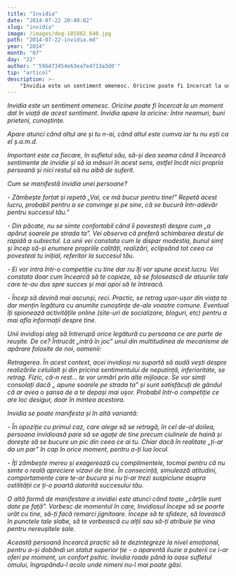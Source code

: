 ```yaml
---
title: "Invidia"
date: "2014-07-22 20:40:02"
slug: "invidia"
image: /images/dog-185882_640.jpg
path: "2014-07-22-invidia.md"
year: "2014"
month: "07"
day: "22"
author: "'59b473454e63ea7e4713a3d0'"
tip: "articol"
description: >-
    "Invidia este un sentiment omenesc. Oricine poate fi încercat la un moment dat în viață de acest sentiment. Invidia apare la oricine  între neamuri, buni prieteni, cunoștințe. Apare atunci când altul "
---
```

<div class="kg-card-markdown"><p><em>Invidia este un sentiment omenesc. Oricine poate fi încercat la un moment dat în viață de acest sentiment. Invidia apare la oricine: între neamuri, buni prieteni, cunoștințe. </em></p>
<p><em>Apare atunci când altul are și tu n-ai, când altul este cumva iar tu nu ești ca el ș.a.m.d.</em></p>
<p><em> </em><em>Important este ca fiecare, în sufletul său, să-și dea seama când îl încearcă sentimente de invidie și să ia măsuri în acest sens, astfel încât nici propria persoană și nici restul să nu aibă de suferit.</em> <em> </em></p>
<p><em>Cum se manifestă invidia unei persoane?</em></p>
<p><em>-  Zâmbește forțat și repetă „Vai, ce mă bucur pentru tine!” Repetă acest lucru, probabil pentru a se convinge și pe sine, că se bucură într-adevăr pentru succesul tău.”</em></p>
<p><em> - Din păcate, nu se simte confortabil când îi povestești despre cum „a apărut soarele pe strada ta”. Vei observa că preferă schimbarea destul de rapidă a subiectul. La unii vei constata cum le dispar modestia, bunul simț și încep să-și enumere propriile calități, realizări, eclipsând tot ceea ce povesteai tu inițial, referitor la succesul tău. </em><em> </em></p>
<p><em>- Ei vor intra într-o competiție cu tine dar nu îți vor spune acest lucru. Vei constata doar cum încearcă să te copieze, să se folosească de atuurile tale care te-au dus spre succes și mai apoi să te întreacă. </em><em> </em></p>
<p><em>- Încep să devină mai ascunși, reci. Practic, se retrag ușor-ușor din viața ta dar mențin legătura cu anumite cunoștințe de-ale voastre comune. Eventual îți spionează activitățile online (site-uri de socializare, bloguri, etc) pentru a mai afla informații despre tine.</em> <em> </em></p>
<p><em>Unii invidioși aleg să întrerupă orice legătură cu persoana ce are parte de reușite. De ce?  Întrucât „intră în joc” unul din multitudinea de mecanisme de apărare folosite de noi, oamenii: </em></p>
<p><em>Retragerea. În acest context, acei invidioși nu suportă să audă vești despre realizările celuilalt și din pricina sentimentului de neputință, inferioritate, se retrag.  Fizic, că-n rest… te vor urmări prin alte mijloace. Se vor simți consolați dacă „ apune soarele  pe strada ta" și sunt satisfăcuți de gândul că ar avea o șansa de a te depași mai ușor. Probabil într-o competiție ce are loc desigur, doar în mintea acestora.</em></p>
<p><em> Invidia se poate manifesta și în altă variantă: </em></p>
<p><em>- În opoziție cu primul caz, care alege să se retragă, în cel de-al doilea, persoana invidioasă pare să se agațe de tine precum ciulinele de haină și dorește să se bucure un pic din ceea ce ai tu. Chiar dacă în realitate „ți-ar da un par”  în cap în orice moment, pentru a-ți lua locul. </em></p>
<p><em> - Îți zâmbește mereu și exagerează cu complimentele, tocmai pentru că nu simte o reală apreciere vizavi de tine. În consecință, simulează atitudini, comportamente care te-ar bucura și nu ți-ar trezi suspiciune asupra ostilității ce ți-o poartă datorită succesului tău.</em> <em> </em></p>
<p><em>O altă formă de manifestare a invidiei este atunci când toate „cărțile sunt date pe față". Vorbesc de momentul în care, Invidiosul începe să se poarte urât cu tine, să-ți facă remarci jignitoare. Începe să te sfideze, să lovească în punctele tale slabe, să te vorbească cu alții  sau să-ți atribuie ție vina pentru nereușitele sale. </em></p>
<p><em>Această persoană încearcă practic să te dezintegreze la nivel emoțional, pentru a-și dobândi un statut superior ție - o aparentă iluzie a puterii ce i-ar oferi pe moment, un confort psihic. </em><em>Invidia roade până la oase sufletul omului, îngropându-l acolo unde nimeni nu-l mai poate găsi.</em>  </p>
</div>
    